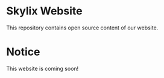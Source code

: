 # Skylix Website

This repository contains open source content of our website.

# Notice

This website is coming soon!

